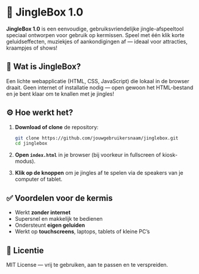 # 🎡 JingleBox 1.0

**JingleBox 1.0** is een eenvoudige, gebruiksvriendelijke jingle-afspeeltool speciaal ontworpen voor gebruik op kermissen. Speel met één klik korte geluidseffecten, muziekjes of aankondigingen af — ideaal voor attracties, kraampjes of shows!

## 🎯 Wat is JingleBox?

Een lichte webapplicatie (HTML, CSS, JavaScript) die lokaal in de browser draait. Geen internet of installatie nodig — open gewoon het HTML-bestand en je bent klaar om te knallen met je jingles!

## ⚙️ Hoe werkt het?

1. **Download of clone** de repository:

   ```bash
   git clone https://github.com/jouwgebruikersnaam/jinglebox.git
   cd jinglebox
   ```

2. **Open `index.html`** in je browser (bij voorkeur in fullscreen of kiosk-modus).

3. **Klik op de knoppen** om je jingles af te spelen via de speakers van je computer of tablet.

## ✅ Voordelen voor de kermis

* Werkt **zonder internet**
* Supersnel en makkelijk te bedienen
* Ondersteunt **eigen geluiden**
* Werkt op **touchscreens**, laptops, tablets of kleine PC’s

## 📄 Licentie

MIT License — vrij te gebruiken, aan te passen en te verspreiden.
